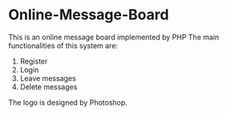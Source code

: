 # Online-Message-Board
This is an online message board implemented by PHP
The main functionalities of this system are:
1) Register
2) Login
3) Leave messages
4) Delete messages

The logo is designed by Photoshop.
